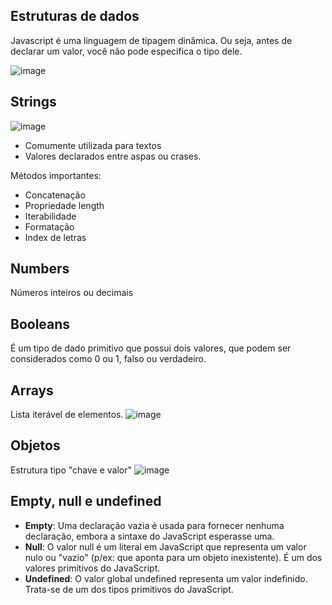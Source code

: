 ## Estruturas de dados
   Javascript é uma linguagem de tipagem dinâmica.
   Ou seja, antes de declarar um valor, você não pode especifica o tipo dele.

![image](https://user-images.githubusercontent.com/55243757/150808019-bef98640-bc15-4eba-80fe-6ff0751cbfc6.png)

## Strings

![image](https://user-images.githubusercontent.com/55243757/150809177-d41e8cbc-296f-48c8-9e92-35435518c933.png)

   * Comumente utilizada para textos
   * Valores declarados entre aspas ou crases.

Métodos importantes:
   * Concatenação
   * Propriedade length
   * Iterabilidade
   * Formatação
   * Index de letras

## Numbers
   Números inteiros ou decimais

## Booleans
   É um tipo de dado primitivo que possui dois valores, que podem ser considerados como 0 ou 1, falso ou verdadeiro.

## Arrays
   Lista iterável de elementos.
![image](https://user-images.githubusercontent.com/55243757/150878071-da61566c-72c4-4fe0-b37f-9ae8b9334c84.png)

## Objetos
   Estrutura tipo "chave e valor"
![image](https://user-images.githubusercontent.com/55243757/150880543-ae96ff4e-5bd3-4ae3-9ab1-9d06c3ba0372.png)

## Empty, null e undefined
   * <b>Empty</b>: Uma declaração vazia é usada para fornecer nenhuma declaração, embora a sintaxe do JavaScript esperasse uma.
   * <b>Null</b>: O valor null é um literal em JavaScript que representa um valor nulo ou "vazio" (p/ex: que aponta para um objeto inexistente). É um dos valores primitivos do JavaScript.
   * <b>Undefined</b>: O valor global undefined representa um valor indefinido. Trata-se de um dos tipos primitivos do JavaScript.